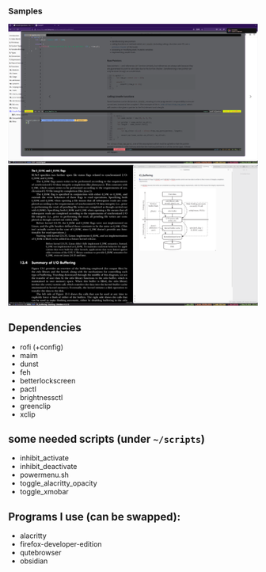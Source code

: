 ### Samples

![Coding](./images/coding.png)
![Note-taking](./images/note-taking.png)

## Dependencies

- rofi (+config)
- maim
- dunst
- feh
- betterlockscreen
- pactl
- brightnessctl
- greenclip
- xclip

## some needed scripts (under `~/scripts`)

- inhibit_activate
- inhibit_deactivate
- powermenu.sh
- toggle_alacritty_opacity
- toggle_xmobar

## Programs I use (can be swapped):

- alacritty
- firefox-developer-edition
- qutebrowser
- obsidian
